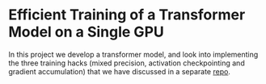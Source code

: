 # Efficient Training of a  Transformer Model on a Single GPU

In this project we develop a transformer model, and look into implementing the three training hacks (mixed precision, activation checkpointing and gradient accumulation) that we have discussed in a separate [repo](single-gpu-training-hacks/).
